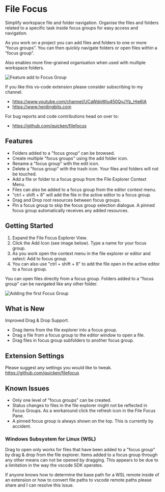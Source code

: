 # File Focus

Simplify workspace file and folder navigation. Organise the files and folders related to a specific task inside focus groups for easy access and navigation.

As you work on a project you can add files and folders to one or more “focus groups”. You can then quickly navigate folders or open files within a “focus group”.

Also enables more fine-grained organisation when used with multiple workspace folders.

![Feature add to Focus Group](https://github.com/quicken/filefocus/blob/master/resources/file-focus_demo.gif?raw=true)

If you like this vs-code extension please consider subscribing to my channel.

- https://www.youtube.com/channel/UCaWdpWiu450QyJYb_Hie6lA
- https://www.herdingbits.com

For bug reports and code contributions head on over to:

- https://github.com/quicken/filefocus

## Features

- Folders added to a "focus group" can be browsed.
- Create multiple "focus groups" using the add folder icon.
- Rename a "focus group" with the edit icon.
- Delete a "focus group" with the trash icon. Your files and folders will not be touched.
- Add a file or folder to a focus group from the File Explorer Context Menu.
- Files can also be added to a focus group from the editor context menu.
- "ctrl + shift + 8" will add the file in the active editor to a focus group.
- Drag and Drop root resources between focus groups.
- Pin a focus group to skip the focus group selection dialogue. A pinned focus group automatically receives any added resources.

## Getting Started

1. Expand the File Focus Explorer View.
2. Click the Add Icon (see image below). Type a name for your focus group.
3. As you work open the context menu in the file explorer or editor and select: Add to focus group.
4. You can also use "ctrl + shift + 8" to add the file open in the active editor to a focus group.

You can open files directly from a focus group. Folders added to a "focus group" can be navigated like any other folder.

![Adding the first Focus Group](https://github.com/quicken/filefocus/blob/master/resources/started.png?raw=true)

## What is New

Improved Drag & Drop Support.

- Drag items from the file explorer into a focus group.
- Drag a file from a focus group to the editor window to open a file.
- Drag files in focus group subfolders to another focus group.

## Extension Settings

Please suggest any settings you would like to tweak.
https://github.com/quicken/filefocus

## Known Issues

- Only one level of "focus groups" can be created.
- Status changes to files in the file explorer might not be reflected in Focus Groups. As a workaround click the refresh icon in the File Focus Pane.
- A pinned focus group is always shown on the top. This is currently by accident.

### Windows Subsystem for Linux (WSL)

Drag to open only works for files that have been added to a "focus group" by drag & drop from the file explorer. Items added to a focus group
through any other means can not be opened by dragging. This appears to be due to a limitation in the way the vscode SDK operates.

If anyone knows how to determine the base path for a WSL remote inside of an extension or how to convert file paths to vscode remote paths please
share and I can resolve this issue.
